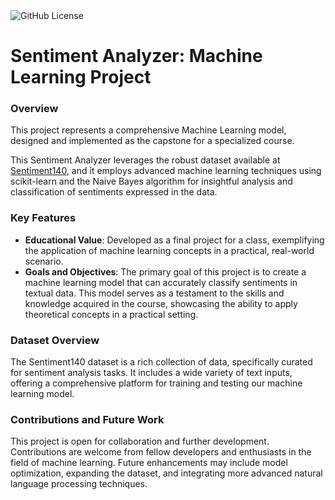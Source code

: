 <img alt="GitHub License" src="https://img.shields.io/github/license/tjrelyts/Sentiment-Analysis">
<h1>Sentiment Analyzer: Machine Learning Project</h1>
<h3>Overview</h3>
This project represents a comprehensive Machine Learning model, designed and implemented as the capstone for a specialized course. 

This Sentiment Analyzer leverages the robust dataset available at <a href="https://www.kaggle.com/datasets/kazanova/sentiment140">Sentiment140</a>, and it employs advanced machine learning techniques using scikit-learn and the Naive Bayes algorithm for insightful analysis and classification of sentiments expressed in the data.

<h3>Key Features</h3>
<ul>
 <li><strong>Educational Value</strong>: Developed as a final project for a class, exemplifying the application of machine learning concepts in a practical, real-world scenario.</li>
 <li><strong>Goals and Objectives</strong>: The primary goal of this project is to create a machine learning model that can accurately classify sentiments in textual data. This model serves as a testament to the skills and knowledge acquired in the course, showcasing the
  ability to apply theoretical concepts in a practical setting.</li>
</ul>

<h3>Dataset Overview</h3>
The Sentiment140 dataset is a rich collection of data, specifically curated for sentiment analysis tasks. It includes a wide variety of text inputs, offering a comprehensive platform for training and testing our machine learning model.

<h3>Contributions and Future Work</h3>

This project is open for collaboration and further development. Contributions are welcome from fellow developers and enthusiasts in the field of machine learning. Future enhancements may include model optimization, expanding the dataset, and integrating more advanced natural language processing techniques.
